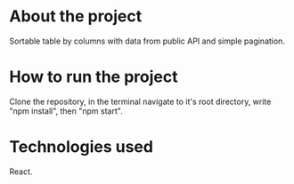 # About the project
Sortable table by columns with data from public API and simple pagination. 

# How to run the project
Clone the repository, in the terminal navigate to it's root directory, write "npm install", then "npm start". 

# Technologies used
React.
